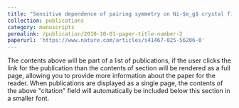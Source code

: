 ```yaml
---
title: "Sensitive dependence of pairing symmetry on Ni-$e_g$ crystal field splitting in the nickelate superconductor La$_3$Ni$_2$O$_7$"
collection: publications
category: manuscripts
permalink: /publication/2010-10-01-paper-title-number-2
paperurl: 'https://www.nature.com/articles/s41467-025-56206-0'
---
```

The contents above will be part of a list of publications, if the user clicks the link for the publication than the contents of section will be rendered as a full page, allowing you to provide more information about the paper for the reader. When publications are displayed as a single page, the contents of the above "citation" field will automatically be included below this section in a smaller font.
